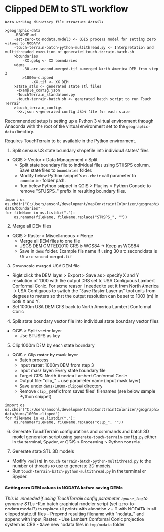 # Clipped DEM to STL workflow

```
Data working directory file structure details

>geographic-data
	-README.md
	-set-zero-to-nodata.model3 <- QGIS process model for setting zero values to NODATA
	-touch-terrain-batch-python-multithread.py <- Interpretation and multithreaded execution of generated touch-terrain-batch.sh
	>boundaries
		-XX.gpkg <- XX boundaries
	>dems
		-30-arc-second-merged.tif <-merged North America DEM from step 2
		>1000m-clipped
			-XX.tif <- XX DEM
	>state_stls <- generated state stl files
	 -example_config.json
	 -TouchTerrain_standalone.py
	 -touch-terrain-batch.sh <- generated batch script to run Touch Terrain
	>touch_terrain_configs
	 -XX.json <-generated config JSON file for each state
```

Recommended setup is setting up a Python 3 virtual environment through Anaconda with the root of the virtual environment set to the `geographic-data` directory. 

Requires TouchTerrain to be available in the Python environment. 

1. Split census US state boundary shapefile into individual states' files
  - QGIS > Vector > Data Management > Split
    - Split state boundary file to individual files using STUSPS column. Save state files to `boundaries` folder.
    - Modify below Python snippet's `os.chdir` call parameter to `boundaries` folder path. 
    - Run below Python snippet in QGIS > Plugins > Python Console to remove "STUSPS_" prefix in resulting boundary files.

```
import os
os.chdir("C:/Users/ansonl/development/mapConstraintColorizer/geographic-data/boundaries")
for fileName in os.listdir("."):
	os.rename(fileName, fileName.replace("STUSPS_", ""))
```

2. Merge all DEM files
  - QGIS > Raster > Miscellaneous > Merge
    - Merge all DEM files to one file
    - USGS DEM GMTED2010 CRS is WGS84 -> Keep as WGS84
    - Save in `dems` folder. Example file name if using 30 arc second data is `30-arc-second-merged.tif`

3. Downscale merged USA DEM file
  - Right click the DEM layer > Export > Save as > specify X and Y resolution of 1000 with the output CRS set to USA Contiguous Lambert Conformal Conic. For some reason I needed to set it from North America -> USA Contiguous to switch the "Save Raster Layer as" tool units from degrees to meters so that the output resolution can be set to 1000 (m) in both X and Y. 
  - Set 1000m USA DEM CRS back to North America Lambert Conformal Conic 

4. Split state boundary vector file into individual state boundary vector files
  - QGIS > Split vector layer
    - Use STUSPS as key
      
5. Clip 1000m DEM by each state boundary
  - QGIS > Clip raster by mask layer
    - Batch process
    - Input raster: 1000m DEM from step 3
    - Input mask layer: Every state boundary file
    - Target CRS: North America Lambert Conformal Conic
    - Output file: "clip_" + use parameter name (input mask layer)
    - Save under `dems/1000m-clipped` directory
    - Remove `clip_` prefix from saved files' filenames (see below sample Python snippet)

```
import os
os.chdir("C:/Users/ansonl/development/mapConstraintColorizer/geographic-data/dems/1000m-clipped")
for fileName in os.listdir("."):
	os.rename(fileName, fileName.replace("clip_", ""))
```

6. Generate TouchTerrain configurations and commands and batch 3D model generation script using `generate-touch-terrain-config.py` either in the terminal, Spyder, or QGIS > Processing > Python console. .

7. Generate state STL 3D models
  - Modify `Pool(N)` in `touch-terrain-batch-python-multithread.py` to the number of threads to use to generate 3D models.
  - Run `touch-terrain-batch-python-multithread.py` in the terminal or Spyder.

#### Setting zero DEM values to NODATA before saving DEMs.
*This is unneeded if using TouchTerrain config parameter `ignore_leq` to generate STLs*
  -Run batch graphical modeler script (set-zero-to-nodata.model3) to replace all points with elevation <= 0 with NODATA in all clipped state.tif files
    - Prepend resulting filename with "nodata_" and append with Input_Raster.
    - Use Lambert Conformal Conic projection system as CRS
    - Save new nodata files in `tmp/nodata` folder

